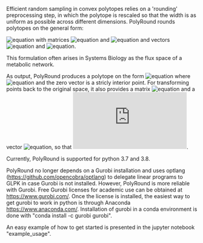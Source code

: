 Efficient random sampling in convex polytopes relies on a 'rounding' preprocessing step, in which the polytope is rescaled so that the width is as uniform as possible across different dimensions.
PolyRound rounds polytopes on the general form:

![equation](https://latex.codecogs.com/gif.latex?P&space;:=&space;\{x&space;\in&space;\mathcal{R}^n:&space;A_{eq}x&space;=&space;b_{eq},&space;A_{ineq}x&space;\leq&space;b_{ineq}\}) with matrices ![equation](https://latex.codecogs.com/gif.latex?A_{eq}&space;\in&space;\mathcal{R}^{m,n}) and ![equation](https://latex.codecogs.com/gif.latex?A_{ineq}\in&space;\mathcal{R}^{k,n}) and vectors ![equation](https://latex.codecogs.com/gif.latex?b_{eq}&space;\in&space;\mathcal{R}^{m}) and ![equation](https://latex.codecogs.com/gif.latex?b_{ineq}\in&space;\mathcal{R}^{k}). 

This formulation often arises in Systems Biology as the flux space of a metabolic network.

As output, PolyRound produces a polytope on the form ![equation](https://latex.codecogs.com/gif.latex?P^{r}&space;:=&space;\{v&space;\in&space;\mathcal{R}^l:&space;A^{r}_{ineq}v&space;\leq&space;b^{r}_{ineq}\}) where ![equation](https://latex.codecogs.com/gif.latex?l&space;\leq&space;n) and the zero vector is a stricly interior point. For transforming points back to the original space, it also provides a matrix ![equation](https://latex.codecogs.com/gif.latex?S&space;\in&space;\mathcal{R}^{n,l}) and a vector ![equation](https://latex.codecogs.com/gif.latex?t&space;\in&space;\mathcal{R}^{n}), so that ![equation](https://latex.codecogs.com/gif.latex?x&space;=&space;Sv&space;&plus;&space;t).

Currently, PolyRound is supported for python 3.7 and 3.8.

PolyRound no longer depends on a Gurobi installation and uses optlang (https://github.com/opencobra/optlang) to delegate linear programs to GLPK in case Gurobi is not installed. However, PolyRound is more reliable with Gurobi. Free Gurobi licenses for academic use can be obtained at https://www.gurobi.com/. Once the license is installed, the easiest way to get gurobi to work in python is through Anaconda https://www.anaconda.com/. Installation of gurobi in a conda environment is done with "conda install -c gurobi gurobi".

An easy example of how to get started is presented in the jupyter notebook "example_usage".
